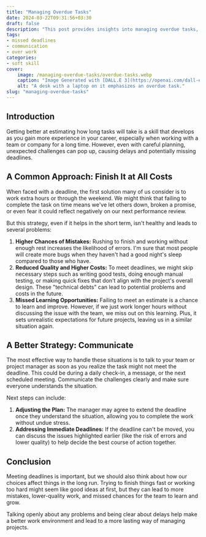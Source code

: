 ```yaml
---
title: "Managing Overdue Tasks"
date: 2024-03-22T09:31:56+03:30
draft: false
description: "This post provides insights into managing overdue tasks, exploring various strategies for effectively handling such situations."
tags:
- missed deadlines
- communication
- over work
categories:
- soft skill
cover:
    image: /managing-overdue-tasks/overdue-tasks.webp
    caption: "Image Generated with [DALL.E 3](https://openai.com/dall-e-3)"
    alt: "A desk with a laptop on it emphasizes an overdue task."
slug: "managing-overdue-tasks"
---
```


## Introduction

Getting better at estimating how long tasks will take is a skill that develops as you gain more experience in your career, especially when working with a team or company for a long time. However, even with careful planning, unexpected challenges can pop up, causing delays and potentially missing deadlines.

## A Common Approach: Finish It at All Costs

When faced with a deadline, the first solution many of us consider is to work extra hours or through the weekend. We might think that failing to complete the task on time means we've let others down, broken a promise, or even fear it could reflect negatively on our next performance review.

But this strategy, even if it helps in the short term, isn't healthy and leads to several problems:

1. **Higher Chances of Mistakes:** Rushing to finish and working without enough rest increases the likelihood of errors. I'm sure that most people will create more bugs when they haven't had a good night's sleep compared to those who have.
2. **Reduced Quality and Higher Costs:** To meet deadlines, we might skip necessary steps such as writing good tests, doing enough manual testing, or making quick fixes that don't align with the project's overall design. These "technical debts" can lead to potential problems and costs in the future.
3. **Missed Learning Opportunities:** Failing to meet an estimate is a chance to learn and improve. However, if we just work longer hours without discussing the issue with the team, we miss out on this learning. Plus, it sets unrealistic expectations for future projects, leaving us in a similar situation again.

## A Better Strategy: Communicate

The most effective way to handle these situations is to talk to your team or project manager as soon as you realize the task might not meet the deadline. This could be during a daily check-in, a message, or the next scheduled meeting. Communicate the challenges clearly and make sure everyone understands the situation.

Next steps can include:

1. **Adjusting the Plan:** The manager may agree to extend the deadline once they understand the situation, allowing you to complete the work without undue stress.
2. **Addressing Immediate Deadlines:** If the deadline can't be moved, you can discuss the issues highlighted earlier (like the risk of errors and lower quality) to help decide the best course of action together.

## Conclusion

Meeting deadlines is important, but we should also think about how our choices affect things in the long run. Trying to finish things fast or working too hard might seem like good ideas at first, but they can lead to more mistakes, lower-quality work, and missed chances for the team to learn and grow.

Talking openly about any problems and being clear about delays help make a better work environment and lead to a more lasting way of managing projects.
